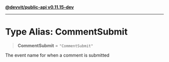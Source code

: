 [**@devvit/public-api v0.11.15-dev**](../README.md)

---

# Type Alias: CommentSubmit

> **CommentSubmit** = `"CommentSubmit"`

The event name for when a comment is submitted
